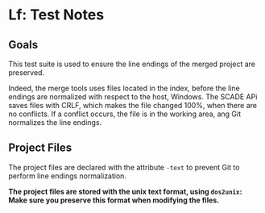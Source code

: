 # Lf: Test Notes
## Goals
This test suite is used to ensure the line endings of the merged project are preserved.

Indeed, the merge tools uses files located in the index, before the line endings are normalized with respect to the host, Windows.
The SCADE APi saves files with CRLF, which makes the file changed 100%, when there are no conflicts. If a conflict occurs, the file is in the working area, ang Git normalizes the line endings.

## Project Files
The project files are declared with the attribute `-text` to prevent Git to perform line endings normalization.

**The project files are stored with the unix text format, using `dos2unix`: Make sure you preserve this format when modifying the files.**

